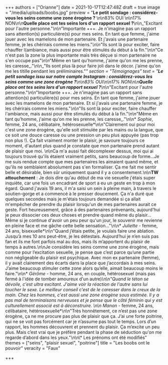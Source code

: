 +++
authors = ["Orianne"]
date = 2021-10-17T12:47:48Z
draft = true
image = "/media/uploads/boobs.jpg"
preview = "**Le petit sondage : considérez-vous les seins comme une zone érogène ?** \n\n83% OUI \n\n17% NON\n\n**Quelle place ont tes seins lors d'un rapport sexuel ?**\n\n_\"Excitant pour l'autre personne.\"_\n\n_\"Importante +++. Je n'imagine pas un rapport sans attention(s) particulière(s) pour mes seins. En tant que femme, j'aime jouer avec les mamelons de mon partenaire. Et j'avais une partenaire femme, je les chérirais comme les miens.\"_\n\n_\"Ils sont là pour exciter, faire chauffer l(ambiance, mais aussi pour être stimulés du début à la fin.\"_\n\n_\"Ce n'est pas la zone la plus importante mais très déçue si mon partenaire ne s'en occupe pas\"_\n\n_\"Même en tant qu'homme, j'aime qu'on me les prenne, les caresse_.\"\n\n_\"Ils sont plus là pour faire joli dans le décor. j'aime qu'on me les titille pendant les préliminaires.\"_"
section = "Témoignages"
text = "**Le petit sondage issu sur notre compte Instagram : considérez-vous les seins comme une zone érogène ?**\n\n83% OUI\n\n17% NON\n\n**Quelle place ont tes seins lors d'un rapport sexuel ?**\n\n_\"Excitant pour l'autre personne.\"_\n\n_\"Importante +++. Je n'imagine pas un rapport sans attention(s) particulière(s) pour mes seins. En tant que femme, j'aime jouer avec les mamelons de mon partenaire. Et si j'avais une partenaire femme, je les chérirais comme les miens.\"_\n\n_\"Ils sont là pour exciter, faire chauffer l'ambiance, mais aussi pour être stimulés du début à la fin.\"_\n\n_\"Même en tant qu'homme, j'aime qu'on me les prenne, les caresse_.\"\n\n* _Sophie_, femme, 24 ans, célibataire, hétérosexuelle*\n\n\"Clairement oui pour moi c'est une zone érogène, qu'elle soit stimulée par les mains ou la langue, que ce soit une douce caresse ou une pression un peu plus appuyée (pas trop non plus !). Ça fait vraiment monter le plaisir, je savoure toujours ce moment, d'autant plus quand je constate que mon partenaire prend autant de plaisir que moi. \n\nCa m'a aussi fait décomplexer dessus, moi qui ai toujours trouvé qu'ils étaient vraiment petits, sans beaucoup de forme...Je me suis rendue compte que mes partenaires les aimaient quand même, et qu'ils ne semblaient absolument pas s'en formaliser. Ça me fait me sentir belle et désirable, bien sûr uniquement quand il y a consentement.\n\n**TW attouchement** : Je dois dire qu'au début de ma vie sexuelle j'étais super inquiète, car une fois un encadrant de sport a eu un geste en trop à mon égard. Quand j'avais 19 ans, il m'a saisi un sein à pleine main, à travers le soutien-gorge et a commencé à le presser doucement. Ça n'a duré que quelques secondes mais je m'étais toujours demandée si ça allait m'empêcher de prendre du plaisir lorsqu'un de mes partenaires aurait ce geste. Fort heureusement, grâce à des partenaires prévenants, aujourd'hui je peux dissocier ces deux choses et prendre quand même du plaisir… Même si je continue d'avoir un peu peur qu'un jour, le souvenir me revienne en pleine face et me gâche cette belle sensation…\"\n\n* _Juliette_ - femme, 24 ans, bisexuelle*\n\n\"Quand j’étais petite, je voulais faire une ablation. Jusqu’à mes 10 ans peut-être, je les détestais. Aujourd’hui je n’en suis pas fan et ils me font parfois mal au dos, mais ils m’apportent du plaisir de temps à autres.\n\nJe considère les seins comme une zone érogène, mais comme pour l’excitation sexuelle, je pense que c’est parce qu’une partie non négligeable du plaisir est psychique. Avec mon ex partenaire (femme), il y avait clairement des écarts dans la place que j’accordais à mes seins. J’aime beaucoup stimuler cette zone alors qu’elle, aimait beaucoup moins le faire.\"\n\n* _Gérôme_ - homme, 24 ans, en couple, hétérosexuel (mais pas fermé à l'idée de tomber amoureux d'un autre)*\n\n\"Quand le téton se dévoile, c'est ultra excitant. J'aime voir la réaction de l'autre sans lui toucher le sexe. Le meilleur conseil c'est de le caresser dans le creux de la main. Chez les hommes, c'est aussi une zone érogène sous estimée. Il y a pas mal de terminaisons nerveuses et je pense que le côté féminin qui y est culturellement associé est à déconstruire. \n\n* _Manon_ - femme, 24 ans, célibataire, hétérosexuelle*\n\n\"Très honnêtement, ce n’est pas une zone érogène, ça ne me procure pas plus de plaisir que ça. J’ai une forte poitrine, qui ne se voit pas forcément car je n’assume pas tout le temps. Lors d’un rapport, les hommes découvrent et prennent du plaisir. Ça m’excite un peu plus. Mais c’est vrai que je préfère pendant la phase de séduction qu'on me regarde d’abord dans les yeux.\"\n\n\\* Les prénoms ont été modifiés"
themes = ["seins", "plaisir sexuel", "poitrine"]
title = "Les boobs ont le pouvoir"
veracity = "Faux"

+++
